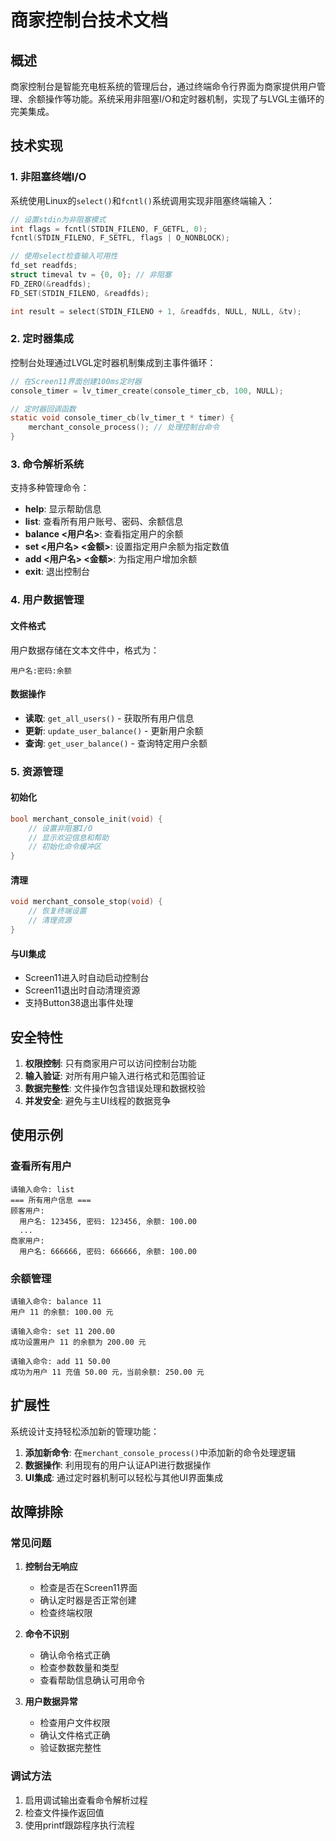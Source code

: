 # 商家控制台技术文档

## 概述

商家控制台是智能充电桩系统的管理后台，通过终端命令行界面为商家提供用户管理、余额操作等功能。系统采用非阻塞I/O和定时器机制，实现了与LVGL主循环的完美集成。

## 技术实现

### 1. 非阻塞终端I/O

系统使用Linux的`select()`和`fcntl()`系统调用实现非阻塞终端输入：

```c
// 设置stdin为非阻塞模式
int flags = fcntl(STDIN_FILENO, F_GETFL, 0);
fcntl(STDIN_FILENO, F_SETFL, flags | O_NONBLOCK);

// 使用select检查输入可用性
fd_set readfds;
struct timeval tv = {0, 0}; // 非阻塞
FD_ZERO(&readfds);
FD_SET(STDIN_FILENO, &readfds);

int result = select(STDIN_FILENO + 1, &readfds, NULL, NULL, &tv);
```

### 2. 定时器集成

控制台处理通过LVGL定时器机制集成到主事件循环：

```c
// 在Screen11界面创建100ms定时器
console_timer = lv_timer_create(console_timer_cb, 100, NULL);

// 定时器回调函数
static void console_timer_cb(lv_timer_t * timer) {
    merchant_console_process(); // 处理控制台命令
}
```

### 3. 命令解析系统

支持多种管理命令：

- **help**: 显示帮助信息
- **list**: 查看所有用户账号、密码、余额信息
- **balance <用户名>**: 查看指定用户的余额
- **set <用户名> <金额>**: 设置指定用户余额为指定数值
- **add <用户名> <金额>**: 为指定用户增加余额
- **exit**: 退出控制台

### 4. 用户数据管理

#### 文件格式
用户数据存储在文本文件中，格式为：
```
用户名:密码:余额
```

#### 数据操作
- **读取**: `get_all_users()` - 获取所有用户信息
- **更新**: `update_user_balance()` - 更新用户余额
- **查询**: `get_user_balance()` - 查询特定用户余额

### 5. 资源管理

#### 初始化
```c
bool merchant_console_init(void) {
    // 设置非阻塞I/O
    // 显示欢迎信息和帮助
    // 初始化命令缓冲区
}
```

#### 清理
```c
void merchant_console_stop(void) {
    // 恢复终端设置
    // 清理资源
}
```

#### 与UI集成
- Screen11进入时自动启动控制台
- Screen11退出时自动清理资源
- 支持Button38退出事件处理

## 安全特性

1. **权限控制**: 只有商家用户可以访问控制台功能
2. **输入验证**: 对所有用户输入进行格式和范围验证
3. **数据完整性**: 文件操作包含错误处理和数据校验
4. **并发安全**: 避免与主UI线程的数据竞争

## 使用示例

### 查看所有用户
```
请输入命令: list
=== 所有用户信息 ===
顾客用户:
  用户名: 123456, 密码: 123456, 余额: 100.00
  ...
商家用户:
  用户名: 666666, 密码: 666666, 余额: 100.00
```

### 余额管理
```
请输入命令: balance 11
用户 11 的余额: 100.00 元

请输入命令: set 11 200.00
成功设置用户 11 的余额为 200.00 元

请输入命令: add 11 50.00
成功为用户 11 充值 50.00 元，当前余额: 250.00 元
```

## 扩展性

系统设计支持轻松添加新的管理功能：

1. **添加新命令**: 在`merchant_console_process()`中添加新的命令处理逻辑
2. **数据操作**: 利用现有的用户认证API进行数据操作
3. **UI集成**: 通过定时器机制可以轻松与其他UI界面集成

## 故障排除

### 常见问题

1. **控制台无响应**
   - 检查是否在Screen11界面
   - 确认定时器是否正常创建
   - 检查终端权限

2. **命令不识别**
   - 确认命令格式正确
   - 检查参数数量和类型
   - 查看帮助信息确认可用命令

3. **用户数据异常**
   - 检查用户文件权限
   - 确认文件格式正确
   - 验证数据完整性

### 调试方法

1. 启用调试输出查看命令解析过程
2. 检查文件操作返回值
3. 使用printf跟踪程序执行流程
